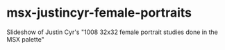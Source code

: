# msx-justincyr-female-portraits
Slideshow of Justin Cyr's "1008 32x32 female portrait studies done in the MSX palette"
